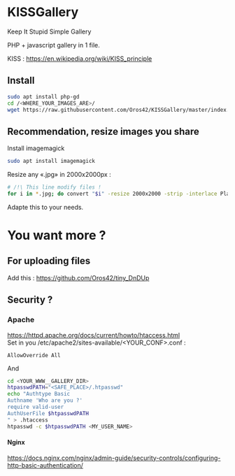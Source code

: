 # KISSGallery
Keep It Stupid Simple Gallery

PHP + javascript gallery in 1 file.  

KISS : https://en.wikipedia.org/wiki/KISS_principle  

## Install
```bash
sudo apt install php-gd
cd /<WHERE_YOUR_IMAGES_ARE>/
wget https://raw.githubusercontent.com/Oros42/KISSGallery/master/index.php
```

## Recommendation, resize images you share
Install imagemagick
```bash
sudo apt install imagemagick
```
Resize any «.jpg» in 2000x2000px :
```bash
# /!\ This line modify files !
for i in *.jpg; do convert "$i" -resize 2000x2000 -strip -interlace Plane -auto-orient "${i}"; done
```
Adapte this to your needs.  

# You want more ?

## For uploading files
Add this : https://github.com/Oros42/tiny_DnDUp

## Security ?
### Apache
https://httpd.apache.org/docs/current/howto/htaccess.html  
Set in you /etc/apache2/sites-available/<YOUR_CONF>.conf :  
```
AllowOverride All
```
And  
```bash
cd <YOUR_WWW__GALLERY_DIR>
htpasswdPATH="<SAFE_PLACE>/.htpasswd"
echo "Authtype Basic
Authname 'Who are you ?'
require valid-user
AuthUserFile $htpasswdPATH
" > .htaccess
htpasswd -c $htpasswdPATH <MY_USER_NAME>
```

#### Nginx
https://docs.nginx.com/nginx/admin-guide/security-controls/configuring-http-basic-authentication/

